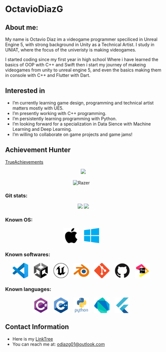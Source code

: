 # OctavioDiazG

## **About me:** 
My name is Octavio Diaz im a videogame programmer speciliced in Unreal Engine 5, with strong background in Unity as a Technical Artist. I study in UNIAT, where the focus of the univeristy is making videogames.

I started coding since my first year in high school Where i have learned the basics of OOP with C++ and Swift then i start my journey of makeing videogames from unity to unreal engine 5, and even the basics making them in console with C++ and Flutter with Dart.


## **Interested in** 
* I’m currently learning game design, programming and technical artist matters mostly with UE5. </br>
* I’m presently working with C++ programming. </br>
* I’m persistently learning programming with Python. </br>
* I’m looking forward for a specialization in Data Sience with Machine Learning and Deep Learning. </br>
* I’m willing to collaborate on game projects and game jams! </br>

## **Achievement Hunter**
[TrueAchievements](https://www.trueachievements.com/gamer/Vito2001/gamecollection#) </br>
<div align="center">
  <img src="https://img.trueachievements.com/game/5275/929888?v=700" width=500 /> </br> </br>
</div>

<div align="center">
   <img src="https://github.com/simple-icons/simple-icons/blob/develop/icons/razer.svg" title="Razer" alt="Razer" width="100" height="100"/>&nbsp;&nbsp;&nbsp;
</div>

### Git stats:
<div align="center">
  <img src="https://github-readme-stats.vercel.app/api/top-langs?username=OctavioDiazG&theme=merko&langs_count=4&include_all_commits=true"/>
  <img src="https://github-readme-stats.vercel.app/api?username=OctavioDiazG&show_icons=true&theme=merko"/>
</div>

### Known OS:
<div align="center">
  <img src="https://github.com/devicons/devicon/blob/master/icons/apple/apple-original.svg" title="Apple" alt="Apple" width="50" height="50"/>&nbsp;&nbsp;&nbsp;
  <img src="https://github.com/devicons/devicon/blob/master/icons/windows8/windows8-original.svg" title="Windows8" alt="Windows8" width="50" height="50"/>&nbsp;&nbsp;&nbsp;
</div>

### Known softwares:

<div align="center">
   <img src="https://github.com/devicons/devicon/blob/master/icons/vscode/vscode-original.svg" title="VSCode" alt="VSCode" width="50" height="50"/>&nbsp;&nbsp;&nbsp;
  <img src="https://github.com/devicons/devicon/blob/master/icons/unity/unity-original.svg" title="Unity" alt="Unity" width="50" height="50"/>&nbsp;&nbsp;&nbsp;
  <img src="https://github.com/devicons/devicon/blob/master/icons/unrealengine/unrealengine-original.svg" title="UnrealEngine" alt="UnrealEngine" width="50" height="50"/>&nbsp;&nbsp;&nbsp;
  <img src="https://github.com/devicons/devicon/blob/master/icons/blender/blender-original.svg" title="Blender" alt="Blender" width="50" height="50"/>&nbsp;&nbsp;&nbsp;
  <img src="https://github.com/devicons/devicon/blob/master/icons/git/git-original.svg" title="Git" alt="Git" width="50" height="50"/>&nbsp;&nbsp;&nbsp;
   <img src="https://github.com/devicons/devicon/blob/master/icons/github/github-original.svg" title="GitHub" alt="GitHub" width="50" height="50"/>&nbsp;&nbsp;&nbsp;
  <img src="https://github.com/devicons/devicon/blob/master/icons/jetbrains/jetbrains-original.svg" title="Jetbrains" alt="jetbrains" width="50" height="50"/>&nbsp;&nbsp;&nbsp;
</div>

### Known languages:

<div align="center">
  <img src="https://github.com/devicons/devicon/blob/master/icons/csharp/csharp-original.svg" title="CSharp"  alt="CSharp" width="50" height="50"/>&nbsp;&nbsp;&nbsp;
  <img src="https://github.com/devicons/devicon/blob/master/icons/cplusplus/cplusplus-original.svg" title="C++" alt="C++" width="50" height="50"/>&nbsp;&nbsp;&nbsp;
  <img src="https://github.com/devicons/devicon/blob/master/icons/python/python-original-wordmark.svg" title="Python" alt="Python" width="50" height="50"/>&nbsp;&nbsp;&nbsp;
  <img src="https://github.com/devicons/devicon/blob/master/icons/dart/dart-original.svg" title="Dart" alt="Dart" width="50" height="50"/>&nbsp;&nbsp;&nbsp;
  <img src="https://github.com/devicons/devicon/blob/master/icons/flutter/flutter-original.svg" title="Flutter" alt="Flutter" width="50" height="50"/>&nbsp;&nbsp;&nbsp;
</div>


## **Contact Information** 
* Here is my [LinkTree](https://linktr.ee/Octavio_Diaz_G) </br>
* You can reach me at: odiazg01@outlook.com </br>

